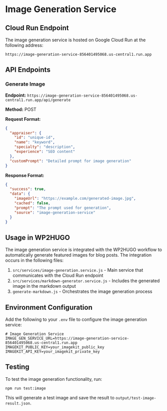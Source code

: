 # Image Generation Service

## Cloud Run Endpoint

The image generation service is hosted on Google Cloud Run at the following address:

```
https://image-generation-service-856401495068.us-central1.run.app
```

## API Endpoints

### Generate Image

**Endpoint:** `https://image-generation-service-856401495068.us-central1.run.app/api/generate`

**Method:** POST

**Request Format:**

```json
{
  "appraiser": {
    "id": "unique-id",
    "name": "keyword",
    "specialty": "description",
    "experience": "SEO content"
  },
  "customPrompt": "Detailed prompt for image generation"
}
```

**Response Format:**

```json
{
  "success": true,
  "data": {
    "imageUrl": "https://example.com/generated-image.jpg",
    "cached": false,
    "prompt": "The prompt used for generation",
    "source": "image-generation-service"
  }
}
```

## Usage in WP2HUGO

The image generation service is integrated with the WP2HUGO workflow to automatically generate featured images for blog posts. The integration occurs in the following files:

1. `src/services/image-generation.service.js` - Main service that communicates with the Cloud Run endpoint
2. `src/services/markdown-generator.service.js` - Includes the generated image in the markdown output
3. `generate-markdown.js` - Orchestrates the image generation process

## Environment Configuration

Add the following to your `.env` file to configure the image generation service:

```
# Image Generation Service
IMAGE_GEN_SERVICE_URL=https://image-generation-service-856401495068.us-central1.run.app
IMAGEKIT_PUBLIC_KEY=your_imagekit_public_key
IMAGEKIT_API_KEY=your_imagekit_private_key
```

## Testing

To test the image generation functionality, run:

```
npm run test:image
```

This will generate a test image and save the result to `output/test-image-result.json`. 